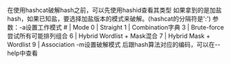 在使用hashcat破解hash之前，可以先使用hashid查看其类型
如果拿到的是加盐hash，如果已知盐，要选择加盐版本的模式来破解。(hashcat的分隔符是':')
参数：-a设置工作模式
  \# | Mode
  0 | Straight
  1 | Combination字典
  3 | Brute-force尝试所有可能排列组合
  6 | Hybrid Wordlist + Mask混合
  7 | Hybrid Mask + Wordlist
  9 | Association
  -m设置破解模式
  后跟hash算法对应的编码，可以在--help中查看
  